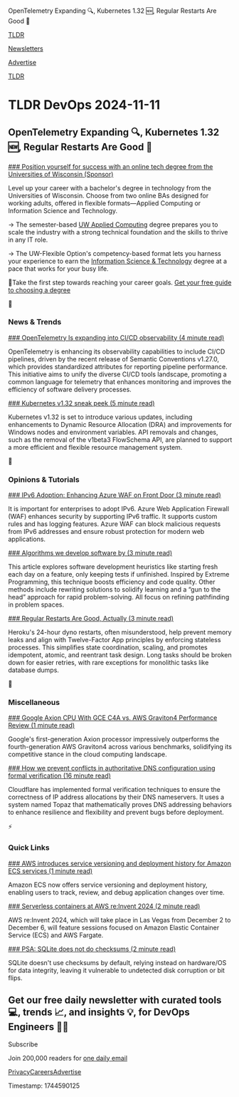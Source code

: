 OpenTelemetry Expanding 🔍, Kubernetes 1.32 🆕, Regular Restarts Are Good 🔁

[TLDR](/)

[Newsletters](/newsletters)

[Advertise](https://advertise.tldr.tech/)

[TLDR](/)

# TLDR DevOps 2024-11-11

## OpenTelemetry Expanding 🔍, Kubernetes 1.32 🆕, Regular Restarts Are Good 🔁

### 

[### Position yourself for success with an online tech degree from the Universities of Wisconsin (Sponsor)](https://uwex.wisconsin.edu/request-info/tldr-ist-apc//?lead_source=PaidTLRD&amp;utm_source=PaidiTLDR&amp;utm_medium=banner&amp;utm_campaign=APC-IST_TLDR_DevOps_FY25)

Level up your career with a bachelor's degree in technology from the Universities of Wisconsin. Choose from two online BAs designed for working adults, offered in flexible formats—Applied Computing or Information Science and Technology.

→ The semester-based [UW Applied Computing](https://uwex.wisconsin.edu/applied-computing/request-info/get-apc-guide/?lead_source=PaidTLRD&utm_source=PaidiTLDR&utm_medium=banner&utm_campaign=APC-IST_TLDR_DevOps_FY25) degree prepares you to scale the industry with a strong technical foundation and the skills to thrive in any IT role.

→ The UW-Flexible Option's competency-based format lets you harness your experience to earn the [Information Science & Technology](https://flex.wisconsin.edu/request-info/get-bist-info/?lead_source=PaidTLRD&utm_source=PaidiTLDR&utm_medium=banner&utm_campaign=APC-IST_TLDR_DevOps_FY25) degree at a pace that works for your busy life.

🚶Take the first step towards reaching your career goals. [Get your free guide to choosing a degree](https://uwex.wisconsin.edu/request-info/tldr-ist-apc/?lead_source=PaidTLRD&utm_source=PaidiTLDR&utm_medium=banner&utm_campaign=APC-IST_TLDR_DevOps_FY25)

📱

### News & Trends

[### OpenTelemetry Is expanding into CI/CD observability (4 minute read)](https://www.cncf.io/blog/2024/11/04/opentelemetry-is-expanding-into-ci-cd-observability/?utm_source=tldrdevops)

OpenTelemetry is enhancing its observability capabilities to include CI/CD pipelines, driven by the recent release of Semantic Conventions v1.27.0, which provides standardized attributes for reporting pipeline performance. This initiative aims to unify the diverse CI/CD tools landscape, promoting a common language for telemetry that enhances monitoring and improves the efficiency of software delivery processes.

[### Kubernetes v1.32 sneak peek (5 minute read)](https://kubernetes.io/blog/2024/11/08/kubernetes-1-32-upcoming-changes/?utm_source=tldrdevops)

Kubernetes v1.32 is set to introduce various updates, including enhancements to Dynamic Resource Allocation (DRA) and improvements for Windows nodes and environment variables. API removals and changes, such as the removal of the v1beta3 FlowSchema API, are planned to support a more efficient and flexible resource management system.

🚀

### Opinions & Tutorials

[### IPv6 Adoption: Enhancing Azure WAF on Front Door (3 minute read)](https://techcommunity.microsoft.com/t5/azure-network-security-blog/ipv6-adoption-enhancing-azure-waf-on-front-door/ba-p/4284188?utm_source=tldrdevops)

It is important for enterprises to adopt IPv6. Azure Web Application Firewall (WAF) enhances security by supporting IPv6 traffic. It supports custom rules and has logging features. Azure WAF can block malicious requests from IPv6 addresses and ensure robust protection for modern web applications.

[### Algorithms we develop software by (3 minute read)](https://grantslatton.com/software-pathfinding?utm_source=tldrdevops)

This article explores software development heuristics like starting fresh each day on a feature, only keeping tests if unfinished. Inspired by Extreme Programming, this technique boosts efficiency and code quality. Other methods include rewriting solutions to solidify learning and a “gun to the head” approach for rapid problem-solving. All focus on refining pathfinding in problem spaces.

[### Regular Restarts Are Good, Actually (3 minute read)](https://matt.blwt.io/post/regular-restarts-are-good-actually/?utm_source=tldrdevops)

Heroku's 24-hour dyno restarts, often misunderstood, help prevent memory leaks and align with Twelve-Factor App principles by enforcing stateless processes. This simplifies state coordination, scaling, and promotes idempotent, atomic, and reentrant task design. Long tasks should be broken down for easier retries, with rare exceptions for monolithic tasks like database dumps.

🎁

### Miscellaneous

[### Google Axion CPU With GCE C4A vs. AWS Graviton4 Performance Review (1 minute read)](https://www.phoronix.com/review/google-axion-graviton4/3?utm_source=tldrdevops)

Google's first-generation Axion processor impressively outperforms the fourth-generation AWS Graviton4 across various benchmarks, solidifying its competitive stance in the cloud computing landscape.

[### How we prevent conflicts in authoritative DNS configuration using formal verification (16 minute read)](https://blog.cloudflare.com/topaz-policy-engine-design/?utm_source=tldrdevops)

Cloudflare has implemented formal verification techniques to ensure the correctness of IP address allocations by their DNS nameservers. It uses a system named Topaz that mathematically proves DNS addressing behaviors to enhance resilience and flexibility and prevent bugs before deployment.

⚡️

### Quick Links

[### AWS introduces service versioning and deployment history for Amazon ECS services (1 minute read)](https://aws.amazon.com/about-aws/whats-new/2024/11/service-versioning-deployment-history-amazon-ecs-services/?utm_source=tldrdevops)

Amazon ECS now offers service versioning and deployment history, enabling users to track, review, and debug application changes over time.

[### Serverless containers at AWS re:Invent 2024 (2 minute read)](https://aws.amazon.com/blogs/containers/serverless-containers-at-aws-reinvent-2024/?utm_source=tldrdevops)

AWS re:Invent 2024, which will take place in Las Vegas from December 2 to December 6, will feature sessions focused on Amazon Elastic Container Service (ECS) and AWS Fargate.

[### PSA: SQLite does not do checksums (2 minute read)](https://avi.im/blag/2024/sqlite-bit-flip/?utm_source=tldrdevops)

SQLite doesn't use checksums by default, relying instead on hardware/OS for data integrity, leaving it vulnerable to undetected disk corruption or bit flips.

## Get our free daily newsletter with curated tools 💻, trends 📈, and insights 💡, for DevOps Engineers 👨‍💻

Subscribe

Join 200,000 readers for [one daily email](/api/latest/devops)

[Privacy](/privacy)[Careers](https://jobs.ashbyhq.com/tldr.tech)[Advertise](/devops/advertise)

Timestamp: 1744590125